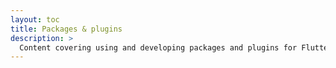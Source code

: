 ```yaml
---
layout: toc
title: Packages & plugins
description: >
  Content covering using and developing packages and plugins for Flutter apps.
---
```

